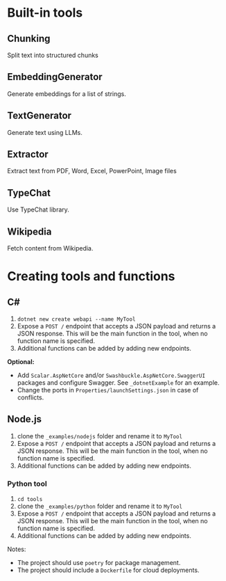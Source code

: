 # Built-in tools

## Chunking

Split text into structured chunks

## EmbeddingGenerator

Generate embeddings for a list of strings.

## TextGenerator

Generate text using LLMs.

## Extractor

Extract text from PDF, Word, Excel, PowerPoint, Image files

## TypeChat

Use TypeChat library.

## Wikipedia

Fetch content from Wikipedia.

# Creating tools and functions

## C#

1. `dotnet new create webapi --name MyTool`
2. Expose a `POST /` endpoint that accepts a JSON payload and returns a JSON response.
   This will be the main function in the tool, when no function name is specified.
3. Additional functions can be added by adding new endpoints.

**Optional:**

- Add `Scalar.AspNetCore` and/or `Swashbuckle.AspNetCore.SwaggerUI` packages and configure Swagger.
  See `_dotnetExample` for an example.
- Change the ports in `Properties/launchSettings.json` in case of conflicts.

## Node.js

1. clone the `_examples/nodejs` folder and rename it to `MyTool`
2. Expose a `POST /` endpoint that accepts a JSON payload and returns a JSON response.
   This will be the main function in the tool, when no function name is specified.
3. Additional functions can be added by adding new endpoints.

### Python tool

1. `cd tools`
2. clone the `_examples/python` folder and rename it to `MyTool`
3. Expose a `POST /` endpoint that accepts a JSON payload and returns a JSON response.
   This will be the main function in the tool, when no function name is specified.
4. Additional functions can be added by adding new endpoints.

Notes:

- The project should use `poetry` for package management.
- The project should include a `Dockerfile` for cloud deployments.
